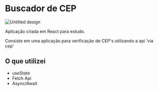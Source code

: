 # Buscador de CEP

![Untitled design](https://user-images.githubusercontent.com/88737351/160723870-7275bf4e-610f-4add-a456-ae68e1bd54be.gif)

<p>Aplicação criada em React para estudo. </p>
<p>Consiste em uma aplicação para verificação de CEP's utilizando a api 'via cep'</p>

## O que utilizei
- useState
- Fetch Api
- Async/Await

